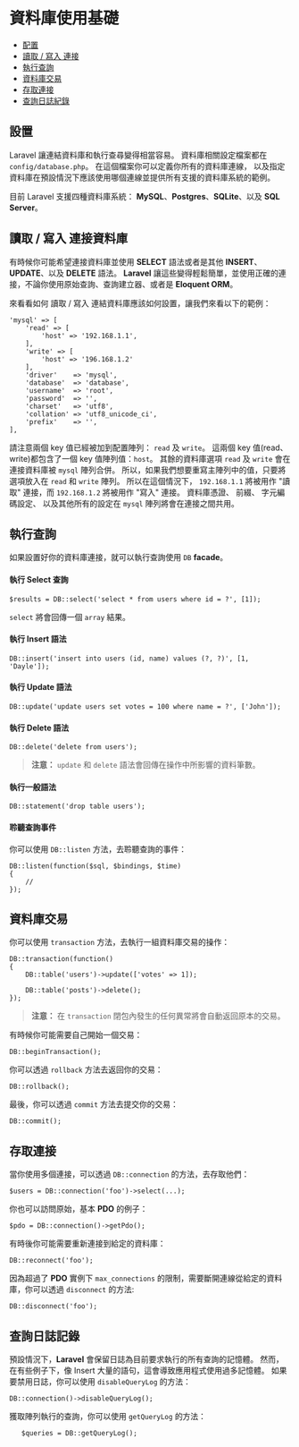 # 資料庫使用基礎

- [配置](#configuration)
- [讀取 / 寫入 連接](#read-write-connections)
- [執行查詢](#running-queries)
- [資料庫交易](#database-transactions)
- [存取連接](#accessing-connections)
- [查詢日誌紀錄](#query-logging)

<a name="configuration"></a>
## 設置

Laravel 讓連結資料庫和執行查尋變得相當容易。 資料庫相關設定檔案都在 `config/database.php`。 在這個檔案你可以定義你所有的資料庫連線， 以及指定資料庫在預設情況下應該使用哪個連線並提供所有支援的資料庫系統的範例。

目前 Laravel 支援四種資料庫系統： **MySQL**、**Postgres**、**SQLite**、以及 **SQL Server**。

<a name="read-write-connections"></a>
## 讀取 / 寫入 連接資料庫

有時候你可能希望連接資料庫並使用 **SELECT** 語法或者是其他 **INSERT**、**UPDATE**、以及 **DELETE** 語法。 **Laravel** 讓這些變得輕鬆簡單，並使用正確的連接，不論你使用原始查詢、查詢建立器、或者是 **Eloquent ORM**。

來看看如何 讀取 / 寫入 連結資料庫應該如何設置，讓我們來看以下的範例：

	'mysql' => [
		'read' => [
			'host' => '192.168.1.1',
		],
		'write' => [
			'host' => '196.168.1.2'
		],
		'driver'    => 'mysql',
		'database'  => 'database',
		'username'  => 'root',
		'password'  => '',
		'charset'   => 'utf8',
		'collation' => 'utf8_unicode_ci',
		'prefix'    => '',
	],

請注意兩個 key 值已經被加到配置陣列： `read` 及 `write`。 這兩個 key 值(read、write)都包含了一個 key 值陣列值：`host`。 其餘的資料庫選項 `read` 及 `write` 會在連接資料庫被 `mysql` 陣列合併。 所以，如果我們想要重寫主陣列中的值，只要將選項放入在 `read` 和 `write` 陣列。 所以在這個情況下， `192.168.1.1` 將被用作 "讀取" 連接，而 `192.168.1.2` 將被用作 "寫入" 連接。 資料庫憑證、 前綴、 字元編碼設定、 以及其他所有的設定在 `mysql` 陣列將會在連接之間共用。

<a name="running-queries"></a>
## 執行查詢

如果設置好你的資料庫連接，就可以執行查詢使用 `DB` **facade**。


#### 執行 Select 查詢

	$results = DB::select('select * from users where id = ?', [1]);

`select` 將會回傳一個 `array` 結果。

#### 執行 Insert 語法

	DB::insert('insert into users (id, name) values (?, ?)', [1, 'Dayle']);

#### 執行 Update 語法

	DB::update('update users set votes = 100 where name = ?', ['John']);

#### 執行 Delete 語法

	DB::delete('delete from users');

> **注意：** `update` 和 `delete` 語法會回傳在操作中所影響的資料筆數。

#### 執行一般語法

	DB::statement('drop table users');

#### 聆聽查詢事件

你可以使用 `DB::listen` 方法，去聆聽查詢的事件：

	DB::listen(function($sql, $bindings, $time)
	{
		//
	});

<a name="database-transactions"></a>
## 資料庫交易

你可以使用 `transaction` 方法，去執行一組資料庫交易的操作：

	DB::transaction(function()
	{
		DB::table('users')->update(['votes' => 1]);

		DB::table('posts')->delete();
	});

> **注意：** 在 `transaction` 閉包內發生的任何異常將會自動返回原本的交易。

有時候你可能需要自己開始一個交易：

	DB::beginTransaction();

你可以透過 `rollback` 方法去返回你的交易：

	DB::rollback();

最後，你可以透過 `commit` 方法去提交你的交易：

	DB::commit();

<a name="accessing-connections"></a>
## 存取連接

當你使用多個連接，可以透過 `DB::connection` 的方法，去存取他們：

	$users = DB::connection('foo')->select(...);

你也可以訪問原始，基本 **PDO** 的例子：

	$pdo = DB::connection()->getPdo();

有時後你可能需要重新連接到給定的資料庫：

	DB::reconnect('foo');

因為超過了 **PDO** 實例下 `max_connections` 的限制，需要斷開連線從給定的資料庫，你可以透過 `disconnect` 的方法:

	DB::disconnect('foo');

<a name="query-logging"></a>
## 查詢日誌記錄

預設情況下，**Laravel** 會保留日誌為目前要求執行的所有查詢的記憶體。 然而，在有些例子下，像 Insert 大量的語句，這會導致應用程式使用過多記憶體。 如果要禁用日誌，你可以使用 `disableQueryLog` 的方法：

	DB::connection()->disableQueryLog();

獲取陣列執行的查詢，你可以使用 `getQueryLog` 的方法：

       $queries = DB::getQueryLog();

